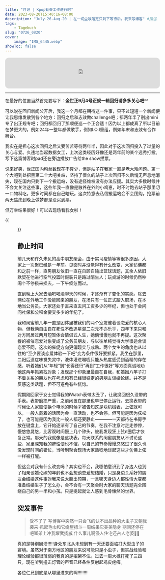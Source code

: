 ```yaml
---
title: "月记 | Kpop勤奋工作进行时"
date: 2023-08-20T15:40:16+08:00
description: "July.26-Aug.20 | 在一切尘埃落定只剩下等待后，我来写博客" #描述
tags: 
    - Tagebuch
slug: "0726_0820"
cover:
    image: "IMG_6445.webp"
showToc: false
---
```

<iframe style="border-radius:12px" src="https://open.spotify.com/embed/track/3ja3PmUOFbZZP1ip3HWC28?utm_source=generator" width="100%" height="100" frameBorder="0" allowfullscreen="" allow="autoplay; clipboard-write; encrypted-media; fullscreen; picture-in-picture" loading="lazy"></iframe>

---
在最好的位置当然首先要写下：**金世正9月4号正规一辑回归请多多关心吧^^**

可以说在回归新闻公开后，我这一个月都在期待这一件事，只不过短短一个新闻便让我思维发散到各个地方：回归之后和志效做challenge吧；都两年半了别出mini专了出正规专吧；回归都回归了那顺便巡一个正合适！因为以上都成真了所以目前在梦更大的，例如24年一整年都做歌手，例如I.O.I重组，例如年末和志效有合作舞台。

我实在是担心这次回归之后又要苦苦等待两年半，因此对于这次回归投入了过量的关心与爱。久违地当起数据女工，上次这类经历好像还是两年前的某个选秀打投。写下这篇博客时pad还在旁边播放广告给the show攒票。

说来好笑，世正国内粉丝数现在不算少，但是站子在我家一直是老大难问题。第一个大吧到处招黑第二个大吧关站，坚持了很久的站子上次回归不久后悄无声息地消失，现在国内只剩下一个搬运站，没有途径维权没有办法应援。其实大多数时候并不会太关注这些事，这些年我一直像是散养在外的小鸡崽，时不时跑去站子那里叨一口物料吃，更多时间都在自己瞎玩。这次特意去私信搬运站会不会团购，抢票前两天焦虑到晚上做梦都是没买到票。

但万幸结果很好！可以去现场看我女啦！

{{<figure src="2.webp#center" caption="七年来的第一次线下" width="600px">}}

## 静止时间
前几天和许久未见的高中朋友聚会，由于实习疫情等等很多原因，大家上一次聚已经是一年前。见面时并没觉得有什么改变，大家仿佛都和之前一样，直男朋友依旧一直在自顾自输出篮球话题，其余人依旧默契在他进行空气投篮时假装只是路过陌生人；玩桌游的时候仍然吵闹个不停损来损去，一下午倏忽而过。

直到晚上大家去酒吧喝酒聊天的时候，才逐渐有了变化的实感。除去两位在外地工作没能回来的朋友，在场只有一位正式踏入职场，在本地当公务员。大家还处于直来直去问工资多少的年纪，但也处于会问问社保和公积金要交多少的年纪了。

我和闺蜜前几年一直是团体里被我们的两个室友催着谈恋爱的核心人物，但我俩自由自在死性不改追星混二次元不亦乐乎，四年下来只和对方同居过两月短暂体会情侣式人生，她俩慢慢也就不再提。这次聚餐的被催恋爱对象变成了公务员朋友，与以往单纯觉得大学很适合谈恋爱不同，这次的催促方向更偏现实与成熟。两个女生的角度也从以往的“至少要谈恋爱体验一下吧”变为条件很好要抓紧。我坐在那里，二阳后遗症味觉失灵中，液体灌进喉咙只能从热度感受到酒精的存在感，听着她们从“年轻”到“长得还行”再到“工作很好”等方面真诚地劝他这两年抓紧找对象；发现那个印象里最自在自我，和婚姻八竿子打不着关系的朋友也在考虑和有已经很稳定的男朋友谈婚论嫁。并不是反感这类话题，但不可避免有些恍惚。

假期刚回家于女士觉得我的iWatch表带太丑了，让我换回很久没带的手表。表带磨损严重，之前闲置在那里也早已停止运行。去换表带的时候让人家顺便换个电池的时候才被告知这是块机械表，上弦就可以，一般人戴着的话因为会一直活动，也不会停。但可能是因为弦松了，也可能是因为我比一般人都还要静止————一天都待在书房手放在键盘上，它开始逐渐有了自己的节奏，在我不注意时走走停停，慢悠悠晃悠，比客观时间慢上几个钟头，被我发现狂上弦n圈后才恢复正常。那天的我就像是这块表，每天联系的闺蜜朋友从不讨论这些，家里深知我的脾性便也不催，以自己的节奏慢慢悠悠过了很久也没发现时间的错位，当听到聚会现场大家熟稔地谈起这些才仿佛上弦一样被打醒。

但这会对我有什么改变吗？其实也不会，我哪怕意识到了身边人也到了相亲谈婚论嫁的年龄也不会想谈恋爱想结婚，只是身边关系好的朋友会结婚这件事对我来说太超出预期，一旦哪天身边人都性情大变都准备结婚生子了怎么办，会不会有一天聚会时大家的聊天话题完全围绕自己的另一半和小孩。只是提起就让人感到毛骨悚然的世界。

## 突发事件
> 受不了了 写博客中突然一只会飞的认不出品种的大虫子又朝我袭来 抓起毛巾和它绕屋搏斗一周结果它美美隐身 期间还停在吧唧架上冲我耀武扬威 什么事儿啊侵人住宅还占人老婆🤬🤬

真的是特别崩溃!!!!!身处东北从未想到有一天还要面临打大型虫子的窘境。虽然对于南方地区的朋友来说可能只是小虫子，但实战经验和理论经验都很薄弱的我真的是招架不住。过去一周大概打死了三四只，现在听到撞击灯管的声音已经条件反射起鸡皮疙瘩。

各位仁兄到底是从哪里进来的啊!!!!!!!!